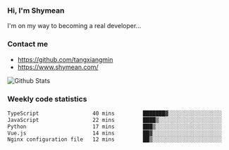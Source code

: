 ### Hi, I'm Shymean

I'm on my way to becoming a real developer...

### Contact me

- <https://github.com/tangxiangmin>
- <https://www.shymean.com/>

![Github Stats](https://github-readme-stats.vercel.app/api?username=tangxiangmin&show_icons=true&theme=dark)


###  Weekly code statistics

<!--START_SECTION:waka-->

```txt
TypeScript                 40 mins         ███████▓░░░░░░░░░░░░░░░░░   30.26 %
JavaScript                 22 mins         ████▒░░░░░░░░░░░░░░░░░░░░   17.22 %
Python                     17 mins         ███▒░░░░░░░░░░░░░░░░░░░░░   12.80 %
Vue.js                     14 mins         ██▓░░░░░░░░░░░░░░░░░░░░░░   11.12 %
Nginx configuration file   12 mins         ██▒░░░░░░░░░░░░░░░░░░░░░░   09.76 %
```

<!--END_SECTION:waka-->